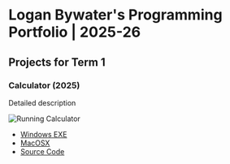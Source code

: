# Logan Bywater's Programming Portfolio | 2025-26

## Projects for Term 1

### Calculator (2025)

Detailed description

![Running Calculator]()

* [Windows EXE]()
* [MacOSX]()
* [Source Code]()
